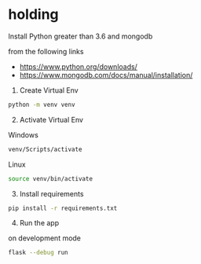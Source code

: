 # holding

Install Python greater than 3.6 and mongodb

from the following links

- https://www.python.org/downloads/
- https://www.mongodb.com/docs/manual/installation/

1. Create Virtual Env

```bash
python -m venv venv
```

2. Activate Virtual Env

Windows
```bash
venv/Scripts/activate
```

Linux
```bash
source venv/bin/activate
```

3. Install requirements

```bash
pip install -r requirements.txt
```

4. Run the app 

on development mode
```bash
flask --debug run
```
